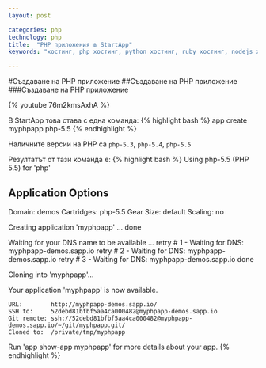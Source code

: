 ```yaml
---
layout: post

categories: php
technology: php
title:  "PHP приложения в StartАpp"
keywords: "хостинг, php хостинг, python хостинг, ruby хостинг, nodejs хостинг"

---
```


#Създаване на PHP приложение
##Създаване на PHP приложение
###Създаване на PHP приложение

{% youtube 76m2kmsAxhA %}

В StartАpp това става с една команда:
{% highlight bash %}
  app create myphpapp php-5.5
{% endhighlight %}

Наличните версии на PHP са `php-5.3`, `php-5.4`, `php-5.5`

Резултатът от тази команда е:
{% highlight bash %}
Using php-5.5 (PHP 5.5) for 'php'

Application Options
-------------------

Domain:     demos
Cartridges: php-5.5
Gear Size:  default
Scaling:    no

Creating application 'myphpapp' ... done


Waiting for your DNS name to be available ...
    retry # 1 - Waiting for DNS: myphpapp-demos.sapp.io
    retry # 2 - Waiting for DNS: myphpapp-demos.sapp.io
    retry # 3 - Waiting for DNS: myphpapp-demos.sapp.io
done

Cloning into 'myphpapp'...

Your application 'myphpapp' is now available.

    URL:        http://myphpapp-demos.sapp.io/
    SSH to:     52debd81bfbf5aa4ca000482@myphpapp-demos.sapp.io
    Git remote: ssh://52debd81bfbf5aa4ca000482@myphpapp-demos.sapp.io/~/git/myphpapp.git/
    Cloned to:  /private/tmp/myphpapp

Run 'app show-app myphpapp' for more details about your app.
{% endhighlight %}

